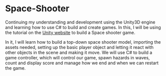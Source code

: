 # Space-Shooter

Continuing my understanding and development using the Unity3D engine and learning how to use C# to build and create games. In this, I will be using the tutorial on the [Unity website](https://unity3d.com/learn/tutorials/s/space-shooter-tutorial) to build a Space shooter game.

In it, I will learn how to build a top-down space shooter model, importing the assets needed, setting up the basic player object and letting it react with other objects in the scene and making it move. We will use C# to build a game controller, which will control our game, spawn hazards in waves, count and display score and manage how we end and when we can restart the game.
